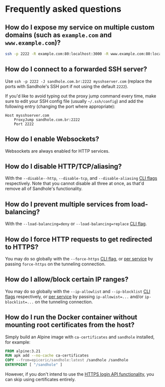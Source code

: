 # Frequently asked questions

## How do I expose my service on multiple custom domains (such as `example.com` and `www.example.com`)?

```bash
ssh -p 2222 -R example.com:80:localhost:3000 -R www.example.com:80:localhost:3000 sandhole.com.br
```

## How do I connect to a forwarded SSH server?

Use `ssh -p 2222 -J sandhole.com.br:2222 mysshserver.com` (replace the ports with Sandhole's SSH port if not using the default `2222`).

If you'd like to avoid typing out the proxy jump command every time, make sure to edit your SSH config file (usually `~/.ssh/config`) and add the following entry (changing the port where appropriate):

```ssh-config
Host mysshserver.com
	ProxyJump sandhole.com.br:2222
	Port 2222
```

## How do I enable Websockets?

Websockets are always enabled for HTTP services.

## How do I disable HTTP/TCP/aliasing?

With the `--disable--http`, `--disable-tcp`, and `--disable-aliasing` [CLI flags](./cli.md) respectively. Note that you cannot disable all three at once, as that'd remove all of Sandhole's functionality.

## How do I prevent multiple services from load-balancing?

With the `--load-balancing=deny` or `--load-balancing=replace` [CLI flag](./cli.md).

## How do I force HTTP requests to get redirected to HTTPS?

You may do so globally with the `--force-https` [CLI flag](./cli.md), or [per service](./advanced_options.md#force-https) by passing `force-https` on the tunneling connection.

## How do I allow/block certain IP ranges?

You may do so globally with the `--ip-allowlist` and `--ip-blocklist` [CLI flags](./cli.md) respectively, or [per service](./advanced_options.md#ip-allowlist--ip-blocklist) by passing `ip-allowist=...` and/or `ip-blocklist=...` on the tunneling connection.

## How do I run the Docker container without mounting root certificates from the host?

Simply build an Alpine image with `ca-certificates` and `sandhole` installed, for example:

```dockerfile
FROM alpine:3.21
RUN apk add --no-cache ca-certificates
COPY --from=epiceric/sandhole:latest /sandhole /sandhole
ENTRYPOINT [ "/sandhole" ]
```

However, if you don't intend to use the [HTTPS login API functionality](./configuration.md#alternative-authentication-with-password), you can skip using certificates entirely.
